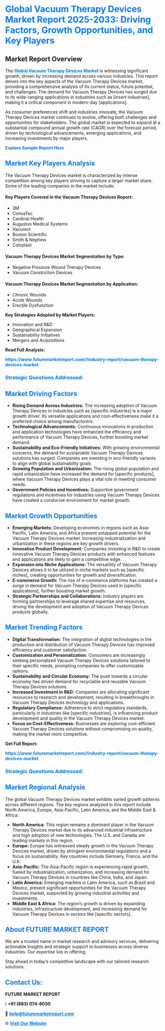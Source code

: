 <h1 style="color: #007BFF;">Global Vacuum Therapy Devices Market Report 2025-2033: Driving Factors, Growth Opportunities, and Key Players</h1>

<section id="overview">
<h2>Market Report Overview</h2>
<p>The <a href="https://www.futuremarketreport.com//industry-report/vacuum-therapy-devices-market" style="color: #007BFF; text-decoration: none;"><strong>Global Vacuum Therapy Devices Market</strong></a> is witnessing significant growth, driven by increasing demand across various industries. This report delves into the key aspects of the Vacuum Therapy Devices market, providing a comprehensive analysis of its current status, future potential, and challenges. The demand for Vacuum Therapy Devices has surged due to its wide-ranging applications in industries such as [insert industries], making it a critical component in modern-day [applications].</p>
<p>As consumer preferences shift and industries innovate, the Vacuum Therapy Devices market continues to evolve, offering both challenges and opportunities for stakeholders. The global market is expected to expand at a substantial compound annual growth rate (CAGR) over the forecast period, driven by technological advancements, emerging applications, and increasing investments by major players.</p>
</section>

<section id="overview">
<p><a href="https://www.futuremarketreport.com//request-sample/reportId=77521" style="color: #007BFF; text-decoration: none;"><strong>Explore Sample Report Here</strong></a></p>
</section>

<section id="key-players">
<h2 style="color: #007BFF;">Market Key Players Analysis</h2>
<p>The Vacuum Therapy Devices market is characterized by intense competition among key players striving to capture a larger market share. Some of the leading companies in the market include:</p>
<h4>Key Players Covered in the Vacuum Therapy Devices Report:</h4>
<ul><li>3M</li><li>ConvaTec</li><li>Cardinal Health</li><li>Augustus Medical Systems</li><li>Vacurect</li><li>Boston Scientific</li><li>Smith &amp; Nephew</li><li>Coloplast</li></ul>
<h4>Vacuum Therapy Devices Market Segmentation by Type:</h4>
<ul><li>Negative Pressure Wound Therapy Devices</li><li>Vacuum Constriction Devices</li></ul>

<h4>Vacuum Therapy Devices Market Segmentation by Application:</h4>
<ul><li>Chronic Wounds</li><li>Acute Wounds</li><li>Erectile Dysfunction</li></ul>
<p><strong>Key Strategies Adopted by Market Players:</strong></p>
<ul>
<li>Innovation and R&D</li>
<li>Geographical Expansion</li>
<li>Sustainability Initiatives</li>
<li>Mergers and Acquisitions</li>
</ul>
</section>

<section>
<p><strong>Read Full Analysis: </strong></p><a href="https://www.futuremarketreport.com//industry-report/vacuum-therapy-devices-market" style="color: #007BFF; text-decoration: none;"><strong>https://www.futuremarketreport.com//industry-report/vacuum-therapy-devices-market</strong></a>
<h3 style="color: #007BFF;">Strategic Questions Addressed:</h3>
</section>

<section id="driving-factors">
<h2 style="color: #007BFF;">Market Driving Factors</h2>
<ul>
<li><strong>Rising Demand Across Industries:</strong> The increasing adoption of Vacuum Therapy Devices in industries such as [specific industries] is a major growth driver. Its versatile applications and cost-effectiveness make it a preferred choice among manufacturers.</li>
<li><strong>Technological Advancements:</strong> Continuous innovations in production and application technologies have enhanced the efficiency and performance of Vacuum Therapy Devices, further boosting market demand.</li>
<li><strong>Sustainability and Eco-Friendly Initiatives:</strong> With growing environmental concerns, the demand for sustainable Vacuum Therapy Devices solutions has surged. Companies are investing in eco-friendly variants to align with global sustainability goals.</li>
<li><strong>Growing Population and Urbanization:</strong> The rising global population and rapid urbanization have increased the demand for [specific products], where Vacuum Therapy Devices plays a vital role in meeting consumer needs.</li>
<li><strong>Government Policies and Incentives:</strong> Supportive government regulations and incentives for industries using Vacuum Therapy Devices have created a conducive environment for market growth.</li>
</ul>
</section>

<section id="growth-opportunities">
<h2 style="color: #007BFF;">Market Growth Opportunities</h2>
<ul>
<li><strong>Emerging Markets:</strong> Developing economies in regions such as Asia-Pacific, Latin America, and Africa present untapped potential for the Vacuum Therapy Devices market. Increasing industrialization and urbanization in these regions are key growth drivers.</li>
<li><strong>Innovative Product Development:</strong> Companies investing in R&D to create innovative Vacuum Therapy Devices products with enhanced features and applications are likely to gain a competitive edge.</li>
<li><strong>Expansion into Niche Applications:</strong> The versatility of Vacuum Therapy Devices allows it to be utilized in niche markets such as [specific niches], creating opportunities for growth and diversification.</li>
<li><strong>E-commerce Growth:</strong> The rise of e-commerce platforms has created a surge in demand for Vacuum Therapy Devices used in [specific applications], further boosting market growth.</li>
<li><strong>Strategic Partnerships and Collaborations:</strong> Industry players are forming partnerships to leverage shared expertise and resources, driving the development and adoption of Vacuum Therapy Devices products globally.</li>
</ul>
</section>

<section id="trending-factors">
<h2 style="color: #007BFF;">Market Trending Factors</h2>
<ul>
<li><strong>Digital Transformation:</strong> The integration of digital technologies in the production and distribution of Vacuum Therapy Devices has improved efficiency and customer satisfaction.</li>
<li><strong>Customization and Personalization:</strong> Consumers are increasingly seeking personalized Vacuum Therapy Devices solutions tailored to their specific needs, prompting companies to offer customizable options.</li>
<li><strong>Sustainability and Circular Economy:</strong> The push towards a circular economy has driven demand for recyclable and reusable Vacuum Therapy Devices solutions.</li>
<li><strong>Increased Investment in R&D:</strong> Companies are allocating significant resources to research and development, resulting in breakthroughs in Vacuum Therapy Devices technology and applications.</li>
<li><strong>Regulatory Compliance:</strong> Adherence to strict regulatory standards, particularly in industries like [specific industries], is influencing product development and quality in the Vacuum Therapy Devices market.</li>
<li><strong>Focus on Cost-Effectiveness:</strong> Businesses are exploring cost-efficient Vacuum Therapy Devices solutions without compromising on quality, making the market more competitive.</li>
</ul>
</section>

<section>
<p><strong>Get Full Report: </strong></p><a href="https://www.futuremarketreport.com//industry-report/vacuum-therapy-devices-market" style="color: #007BFF; text-decoration: none;"><strong>https://www.futuremarketreport.com//industry-report/vacuum-therapy-devices-market</strong></a>
<h3 style="color: #007BFF;">Strategic Questions Addressed:</h3>
</section>


<section id="regional-analysis">
<h2 style="color: #007BFF;">Market Regional Analysis</h2>
<p>The global Vacuum Therapy Devices market exhibits varied growth patterns across different regions. The key regions analyzed in this report include North America, Europe, Asia-Pacific, Latin America, and the Middle East & Africa:</p>
<ul>
<li><strong>North America:</strong> This region remains a dominant player in the Vacuum Therapy Devices market due to its advanced industrial infrastructure and high adoption of new technologies. The U.S. and Canada are leading markets in this region.</li>
<li><strong>Europe:</strong> Europe has witnessed steady growth in the Vacuum Therapy Devices market, driven by stringent environmental regulations and a focus on sustainability. Key countries include Germany, France, and the U.K.</li>
<li><strong>Asia-Pacific:</strong> The Asia-Pacific region is experiencing rapid growth, fueled by industrialization, urbanization, and increasing demand for Vacuum Therapy Devices in countries like China, India, and Japan.</li>
<li><strong>Latin America:</strong> Emerging markets in Latin America, such as Brazil and Mexico, present significant opportunities for the Vacuum Therapy Devices market, supported by growing industrial activities and investments.</li>
<li><strong>Middle East & Africa:</strong> The region’s growth is driven by expanding industries, infrastructure development, and increasing demand for Vacuum Therapy Devices in sectors like [specific sectors].</li>
</ul>
</section>

<footer>
<h2 style="color: #007BFF;">About FUTURE MARKET REPORT</h2>
<p>We are a trusted name in market research and advisory services, delivering actionable insights and strategic support to businesses across diverse industries. Our expertise lies in offering:</p>

<p>Stay ahead in today’s competitive landscape with our tailored research solutions.</p>

<h2 style="color: #007BFF;">Contact Us:</h2>
<p><strong>FUTURE MARKET REPORT</strong></p>
<p>📞 <strong>+91 (883) 074-8030</strong></p>
<p>📧 <strong><a href="mailto:help@futuremarketreport.com" style="color: #007BFF;">help@futuremarketreport.com</a></strong></p>
<p>🌐 <strong><a href="https://www.futuremarketreport.com/" style="color: #007BFF;">Visit Our Website</a></strong></p>
</footer>